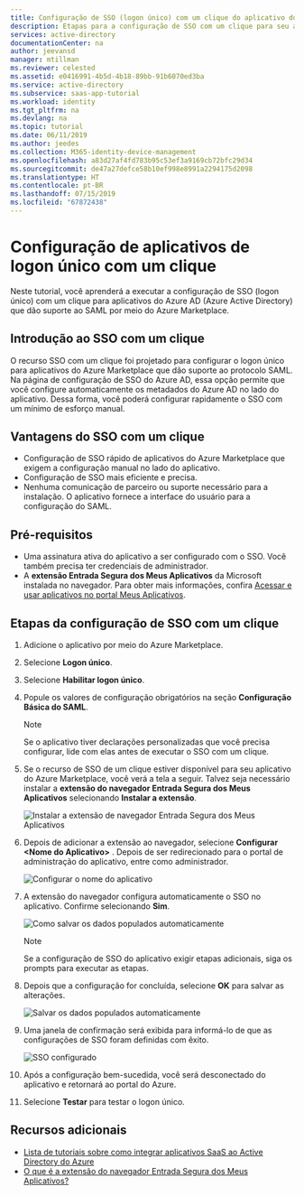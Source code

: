 ```yaml
---
title: Configuração de SSO (logon único) com um clique do aplicativo do Azure Marketplace | Microsoft Docs
description: Etapas para a configuração de SSO com um clique para seu aplicativo do Azure Marketplace.
services: active-directory
documentationCenter: na
author: jeevansd
manager: mtillman
ms.reviewer: celested
ms.assetid: e0416991-4b5d-4b18-89bb-91b6070ed3ba
ms.service: active-directory
ms.subservice: saas-app-tutorial
ms.workload: identity
ms.tgt_pltfrm: na
ms.devlang: na
ms.topic: tutorial
ms.date: 06/11/2019
ms.author: jeedes
ms.collection: M365-identity-device-management
ms.openlocfilehash: a83d27af4fd783b95c53ef3a9169cb72bfc29d34
ms.sourcegitcommit: de47a27defce58b10ef998e8991a2294175d2098
ms.translationtype: HT
ms.contentlocale: pt-BR
ms.lasthandoff: 07/15/2019
ms.locfileid: "67872438"
---
```

# <a name="one-click-app-configuration-of-single-sign-on"></a>Configuração de aplicativos de logon único com um clique

 Neste tutorial, você aprenderá a executar a configuração de SSO (logon único) com um clique para aplicativos do Azure AD (Azure Active Directory) que dão suporte ao SAML por meio do Azure Marketplace.

## <a name="introduction-to-one-click-sso"></a>Introdução ao SSO com um clique

O recurso SSO com um clique foi projetado para configurar o logon único para aplicativos do Azure Marketplace que dão suporte ao protocolo SAML. Na página de configuração de SSO do Azure AD, essa opção permite que você configure automaticamente os metadados do Azure AD no lado do aplicativo. Dessa forma, você poderá configurar rapidamente o SSO com um mínimo de esforço manual.

## <a name="advantages-of-one-click-sso"></a>Vantagens do SSO com um clique

- Configuração de SSO rápido de aplicativos do Azure Marketplace que exigem a configuração manual no lado do aplicativo.
- Configuração de SSO mais eficiente e precisa.
- Nenhuma comunicação de parceiro ou suporte necessário para a instalação. O aplicativo fornece a interface do usuário para a configuração do SAML.

## <a name="prerequisites"></a>Pré-requisitos

- Uma assinatura ativa do aplicativo a ser configurado com o SSO. Você também precisa ter credenciais de administrador.
- A **extensão Entrada Segura dos Meus Aplicativos** da Microsoft instalada no navegador. Para obter mais informações, confira [Acessar e usar aplicativos no portal Meus Aplicativos](https://docs.microsoft.com/azure/active-directory/user-help/my-apps-portal-end-user-access).

## <a name="one-click-sso-configuration-steps"></a>Etapas da configuração de SSO com um clique

1. Adicione o aplicativo por meio do Azure Marketplace.

2. Selecione **Logon único**.

3. Selecione **Habilitar logon único**.

4. Popule os valores de configuração obrigatórios na seção **Configuração Básica do SAML**.

    > [!NOTE]
    > Se o aplicativo tiver declarações personalizadas que você precisa configurar, lide com elas antes de executar o SSO com um clique.

5. Se o recurso de SSO de um clique estiver disponível para seu aplicativo do Azure Marketplace, você verá a tela a seguir. Talvez seja necessário instalar a **extensão do navegador Entrada Segura dos Meus Aplicativos** selecionando **Instalar a extensão**.

   ![Instalar a extensão de navegador Entrada Segura dos Meus Aplicativos](./media/one-click-sso-tutorial/install-myappssecure-extension.png)

6. Depois de adicionar a extensão ao navegador, selecione **Configurar \<Nome do Aplicativo\>** . Depois de ser redirecionado para o portal de administração do aplicativo, entre como administrador.

   ![Configurar o nome do aplicativo](./media/one-click-sso-tutorial/setup-sso.png)

7. A extensão do navegador configura automaticamente o SSO no aplicativo. Confirme selecionando **Sim**.

   ![Como salvar os dados populados automaticamente](./media/one-click-sso-tutorial/save-autopopulate.png)

   > [!NOTE]
   > Se a configuração de SSO do aplicativo exigir etapas adicionais, siga os prompts para executar as etapas.

8. Depois que a configuração for concluída, selecione **OK** para salvar as alterações.

   ![Salvar os dados populados automaticamente](./media/one-click-sso-tutorial/save-data.png)

9. Uma janela de confirmação será exibida para informá-lo de que as configurações de SSO foram definidas com êxito.

   ![SSO configurado](./media/one-click-sso-tutorial/sso-configured.png)

10. Após a configuração bem-sucedida, você será desconectado do aplicativo e retornará ao portal do Azure.

11. Selecione **Testar** para testar o logon único.

## <a name="additional-resources"></a>Recursos adicionais

* [Lista de tutoriais sobre como integrar aplicativos SaaS ao Active Directory do Azure](https://docs.microsoft.com/azure/active-directory/saas-apps/tutorial-list)
* [O que é a extensão do navegador Entrada Segura dos Meus Aplicativos?](https://docs.microsoft.com/azure/active-directory/user-help/my-apps-portal-end-user-access)
 
